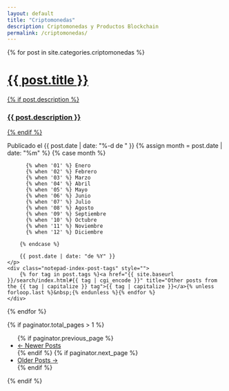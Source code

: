 ```yaml
---
layout: default
title: "Criptomonedas"
description: Criptomonedas y Productos Blockchain
permalink: /criptomonedas/
---
```


{% for post in site.categories.criptomonedas %}
<div class="post-preview">
    <a href="{{ post.url | prepend: site.baseurl }}">
        <h1 class="post-title-list">            {{ post.title }}
        </h1>
        {% if post.description %}
        <h3 class="post-description">
            {{ post.description }}
        </h3>
        {% endif %}
    </a>
    <p class="post-meta" style="margin-bottom:5px">
        Publicado el 
        {{ post.date | date: "%-d de " }}
        {% assign month = post.date | date: "%m" %}
        {% case month %}

          {% when '01' %} Enero
          {% when '02' %} Febrero
          {% when '03' %} Marzo
          {% when '04' %} Abril
          {% when '05' %} Mayo
          {% when '06' %} Junio
          {% when '07' %} Julio
          {% when '08' %} Agosto
          {% when '09' %} Septiembre
          {% when '10' %} Octubre
          {% when '11' %} Noviembre
          {% when '12' %} Diciembre

        {% endcase %}
       
        {{ post.date | date: "de %Y" }}
    </p>
	<div class="notepad-index-post-tags" style="">
		{% for tag in post.tags %}<a href="{{ site.baseurl }}/search/index.html#{{ tag | cgi_encode }}" title="Other posts from the {{ tag | capitalize }} tag">{{ tag | capitalize }}</a>{% unless forloop.last %}&nbsp;{% endunless %}{% endfor %}
	</div>
</div>
{% endfor %}

<!-- Pager -->
{% if paginator.total_pages > 1 %}
<ul class="pager">
    {% if paginator.previous_page %}
    <li class="previous">
        <a href="{{ paginator.previous_page_path | prepend: site.baseurl | replace: '//', '/' }}">&larr; Newer Posts</a>
    </li>
    {% endif %}
    {% if paginator.next_page %}
    <li class="next">
        <a href="{{ paginator.next_page_path | prepend: site.baseurl | replace: '//', '/' }}">Older Posts &rarr;</a>
    </li>
    {% endif %}
</ul>
{% endif %}
